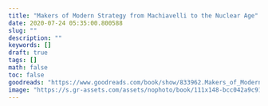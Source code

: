 ```yaml
---
title: "Makers of Modern Strategy from Machiavelli to the Nuclear Age"
date: 2020-07-24 05:35:00.800588
slug: ""
description: ""
keywords: []
draft: true
tags: []
math: false
toc: false
goodreads: "https://www.goodreads.com/book/show/833962.Makers_of_Modern_Strategy_from_Machiavelli_to_the_Nuclear_Age"
image: "https://s.gr-assets.com/assets/nophoto/book/111x148-bcc042a9c91a29c1d680899eff700a03.png"
---
```

